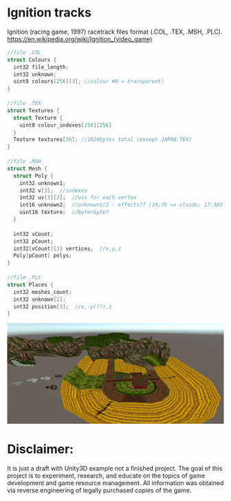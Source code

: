 # Ignition tracks
Ignition (racing game, 1997) racetrack files format (.COL, .TEX, .MSH, .PLC). https://en.wikipedia.org/wiki/Ignition_(video_game)

```c
//file .COL
struct Colours {
  int32 file_length;
  int32 unknown;
  uint8 colours[256][3]; //colour #0 = transparent!
}

//file .TEX
struct Textures {
  struct Texture {
    uint8 colour_indexes[256][256]
  }
  Texture textures[16]; //1024bytes total (except JAPAN.TEX)
}

//file .MSH
struct Mesh {
  struct Poly {
    int32 unknown1;
    int32 v[3];  //indexes
    int32 uv[3][2];  //uvs for each vertex
    int16 unknown2;  //unknown1/2 - effects?? (19:78 => clouds; 17:303 => rolling balls)
    uint16 texture;  //byte+byte?
  }
  
  int32 vCount;
  int32 pCount;
  int32[vCount][3] vertices;  //x,y,z
  Poly[pCount] polys;
}

//file .PLC
struct Places {
  int32 meshes_count;
  int32 unknown[2];
  int32 position[3];  //x,-y(??),z
}
```

![Screenshot](/screenshots/ignition_canada_editor.png?raw=true)

# Disclaimer:
It is just a draft with Unity3D example not a finished project. The goal of this project is to experiment, research, and educate on the topics of game development and game resource management. All information was obtained via reverse engineering of legally purchased copies of the game.
